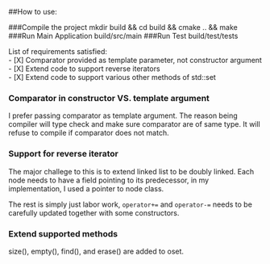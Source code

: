 ##How to use:

###Compile the project 
    mkdir build && cd build && cmake .. && make
###Run Main Application
    build/src/main
###Run Test
    build/test/tests

List of requirements satisfied:  
    - [X] Comparator provided as template parameter, not constructor argument  
    - [X] Extend code to support reverse iterators  
    - [X] Extend code to support various other methods of std::set  

### Comparator in constructor VS. template argument
I prefer passing comparator as template argument.
The reason being compiler will type check and make sure comparator are of same type.
It will refuse to compile if comparator does not match.

### Support for reverse iterator
The major challege to this is to extend linked list to be doubly linked.
Each node needs to have a field pointing to its predecessor, in my implementation, 
I used a pointer to node class.

The rest is simply just labor work, `operator+=` and `operator-=` needs to be carefully updated
together with some constructors. 

### Extend supported methods
size(), empty(), find(), and erase() are added to oset.

